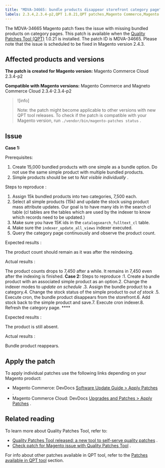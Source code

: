 ```yaml
---
title: "MDVA-34665: bundle products disappear storefront category page"
labels: 2.3.4,2.3.4-p2,QPT 1.0.21,QPT patches,Magento Commerce,Magento Commerce Cloud,bundle product,category pages,indexers,missing products,stock status,store,support tools
---
```


The MDVA-34665 Magento patch fixes the issue with missing bundled products on category pages. This patch is available when the [Quality Patches Tool (QPT)](https://support.magento.com/hc/en-us/articles/360047139492) 1.0.21 is installed. The patch ID is MDVA-34665. Please note that the issue is scheduled to be fixed in Magento version 2.4.3.

## Affected products and versions

 **The patch is created for Magento version:** Magento Commerce Cloud 2.3.4-p2

 **Compatible with Magento versions:** Magento Commerce and Magneto Commerce Cloud 2.3.4-2.3.4-p2

>![info]
>
>Note: the patch might become applicable to other versions with new QPT tool releases. To check if the patch is compatible with your Magento version, run `./vendor/bin/magento-patches status` .

## Issue

 **Case 1:** 

 <span class="wysiwyg-underline">Prerequisites:</span> 

1. Create 15,000 bundled products with one simple as a bundle option. Do not use the same simple product with multiple bundled products.
1. Simple products should be set to *Not visible individually* .

 <span class="wysiwyg-underline">Steps to reproduce</span> :

1. Assign 15k bundled products into two categories, 7,500 each.
1. Select all simple products (15k) and update the stock using product mass attribute updates. Our goal is to have many ids in the search cl table (cl tables are the tables which are used by the indexer to know which records need to be updated.)
1. Make sure you have 15K ids in the `catalogsearch_fulltext_cl` table.
1. Make sure the `indexer_update_all_views` indexer executed.
1. Query the category page continuously and observe the product count.

 <span class="wysiwyg-underline">Expected results</span> :

The product count should remain as it was after the reindexing.

 <span class="wysiwyg-underline">Actual results</span> :

The product counts drops to 7,450 after a while. It remains in 7,450 even after the indexing is finished. **Case 2:**  <span class="wysiwyg-underline">Steps to reproduce</span> :1. Create a bundle product with an associated simple product as an option.2. Change the indexer modes to *update on schedule* .3. Assign the bundle product to a category.4. Change the stock status of the simple product to *out of stock* .5. Execute cron, the bundle product disappears from the storefront.6. Add stock back to the simple product and save.7. Execute cron indexer.8. Refresh the category page. **** 

 <span class="wysiwyg-underline">Expected results</span> :

The product is still absent.

 <span class="wysiwyg-underline">Actual results</span> :

Bundle product reappears.

## Apply the patch

To apply individual patches use the following links depending on your Magento product:

* Magento Commerce: DevDocs [Software Update Guide > Apply Patches](https://devdocs.magento.com/guides/v2.4/comp-mgr/patching/mqp.html) .
* Magento Commerce Cloud: DevDocs [Upgrades and Patches > Apply Patches](https://devdocs.magento.com/cloud/project/project-patch.html) .

## Related reading

To learn more about Quality Patches Tool, refer to:

* [Quality Patches Tool released: a new tool to self-serve quality patches](https://support.magento.com/hc/en-us/articles/360047139492) .
* [Check patch for Magento issue with Quality Patches Tool](https://support.magento.com/hc/en-us/articles/360047125252) .

For info about other patches available in QPT tool, refer to the [Patches available in QPT tool](https://support.magento.com/hc/en-us/sections/360010506631-Patches-available-in-QPT-tool-) section.